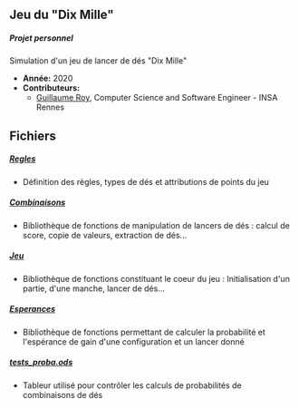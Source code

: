 Jeu du "Dix Mille"
--------

##### Projet personnel
Simulation d'un jeu de lancer de dés "Dix Mille"

* **Année:** 2020
* **Contributeurs:**
  * <a href="https://github.com/guroy">Guillaume Roy</a>, Computer Science and Software Engineer - INSA Rennes

Fichiers
----

##### <a href="https://github.com/guroy/dix_mille/blob/master/regles.h">Regles</a>
* Définition des règles, types de dés et attributions de points du jeu

##### <a href="https://github.com/guroy/dix_mille/blob/master/combinaisons.h">Combinaisons</a>
* Bibliothèque de fonctions de manipulation de lancers de dés : calcul de score, copie de valeurs, extraction de dés...

##### <a href="https://github.com/guroy/dix_mille/blob/master/jeu.h">Jeu</a>
* Bibliothèque de fonctions constituant le coeur du jeu : Initialisation d'un partie, d'une manche, lancer de dés...

##### <a href="https://github.com/guroy/dix_mille/blob/master/esperances.h">Esperances</a>
* Bibliothèque de fonctions permettant de calculer la probabilité et l'espérance de gain d'une configuration et un lancer donné

##### <a href="https://github.com/guroy/dix_mille/blob/master/tests_proba.ods">tests_proba.ods</a>
* Tableur utilisé pour contrôler les calculs de probabilités de combinaisons de dés
